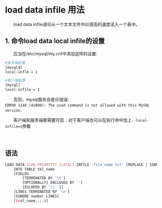 # load data infile 用法

　　load data infile语句从一个文本文件中以很高的速度读入一个表中。

## 1. 命令load data local infile的设置

　　应当在/etc/mysql/my.cnf中添加这样的设置:

```bash
#服务端配置
[mysqld]
local-infle = 1

#客户端配置
[mysql]
local-infile = 1
```

　　否则，mysql服务会提示错误:  
​`ERROR 1148 (42000): The used command is not allowed with this MySQL version.`​

　　客户端和服务端都需要开启：对于客户端也可以在执行命中加上`--local-infile=1`​ 参数

　　‍

## 语法

```bash
LOAD DATA [LOW_PRIORITY] [LOCAL] INFILE 'file_name.txt' [REPLACE | IGNORE]
    INTO TABLE tbl_name
    [FIELDS
        [TERMINATED BY '\t']
        [OPTIONALLY] ENCLOSED BY '']
        [ESCAPED BY '\\' ]]
    [LINES TERMINATED BY '\n']
    [IGNORE number LINES]
    [(col_name,...)]
```

　　‍
